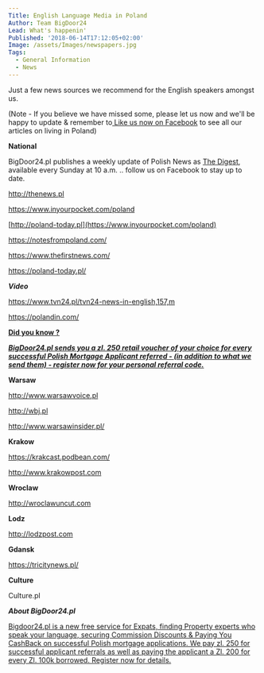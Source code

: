 ```yaml
---
Title: English Language Media in Poland
Author: Team BigDoor24
Lead: What's happenin'
Published: '2018-06-14T17:12:05+02:00'
Image: /assets/Images/newspapers.jpg
Tags:
  - General Information
  - News
---
```

Just a few news sources we recommend for the English speakers amongst us. 

(Note - If you believe we have missed some, please let us now and we'll be happy to update & remember to[ Like us now on Facebook](https://www.facebook.com/bigdoor24/) to see all our articles on living in Poland)

**National**

BigDoor24.pl publishes a weekly update of Polish News as [The Digest](https://bigdoor24.pl/blog/tags/the-digest.html), available every Sunday at 10 a.m. .. follow us on Facebook to stay up to date.

<http://thenews.pl>

<https://www.inyourpocket.com/poland>

[http://poland-today.pl](https://www.inyourpocket.com/poland)

https://notesfrompoland.com/

https://www.thefirstnews.com/

https://poland-today.pl/

_**Video**_

https://www.tvn24.pl/tvn24-news-in-english,157,m

https://polandin.com/

[**Did you know ?**](https://bigdoor24.pl/)

[_**BigDoor24.pl sends you a zl. 250 retail voucher of your choice for every successful Polish Mortgage Applicant referred - (in addition to what we send them) - register now for your personal referral code.**_](https://bigdoor24.pl/)

**Warsaw**

<http://www.warsawvoice.pl>

<http://wbj.pl>

http://www.warsawinsider.pl/

**Krakow**

<https://krakcast.podbean.com/>

<http://www.krakowpost.com>

**Wroclaw**

<http://wroclawuncut.com>

**Lodz**

<http://lodzpost.com>

**Gdansk**

https://tricitynews.pl/

**Culture**

Culture.pl

_**About BigDoor24.pl**_

[Bigdoor24.pl is a new free service for Expats, finding Property experts who speak your language, securing Commission Discounts & Paying You CashBack on successful Polish mortgage applications. We pay zl. 250 for successful applicant referrals as well as paying the applicant a Zl. 200 for every Zl. 100k borrowed. Register now for details.](https://bigdoor24.pl/)
